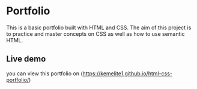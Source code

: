 # Portfolio
This is a basic portfolio built with HTML and CSS. The aim of this project is to practice and master concepts on CSS as well as how to use semantic HTML.

## Live demo
you can view this portfolio on (https://kemelite1.github.io/html-css-portfolio/)